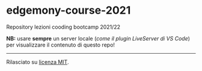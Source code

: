 # edgemony-course-2021

Repository lezioni cooding bootcamp 2021/22

**NB:** usare **sempre** un server locale (_come il plugin LiveServer di VS Code_) per visualizzare il contenuto di questo repo!

---

Rilasciato su [licenza MIT](LICENSE).

